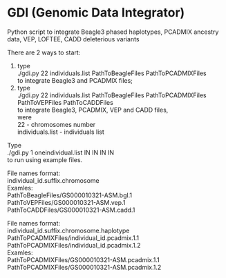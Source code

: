 # GDI (Genomic Data Integrator)
Python script to integrate  Beagle3 phased haplotypes, PCADMIX ancestry data, VEP, LOFTEE, CADD deleterious variants

There are 2 ways to start:<br>
1) type<br>
./gdi.py 22 individuals.list PathToBeagleFiles PathToPCADMIXFiles<br>
to integrate Beagle3 and PCADMIX files;<br>
2) type<br>
./gdi.py 22 individuals.list PathToBeagleFiles PathToPCADMIXFiles PathToVEPFiles PathToCADDFiles<br>
to integrate Beagle3, PCADMIX, VEP and CADD files,<br>
were<br>
22 - chromosomes number<br>
individuals.list - individuals list<br>

Type<br>
./gdi.py 1 oneindividual.list IN IN IN IN<br>
to run using example files.<br>

 File names format:<br>
 individual_id.suffix.chromosome<br>
 Examles:<br>
 PathToBeagleFiles/GS000010321-ASM.bgl.1<br>
 PathToVEPFiles/GS000010321-ASM.vep.1<br>
 PathToCADDFiles/GS000010321-ASM.cadd.1<br>

 File names format:<br>
 individual_id.suffix.chromosome.haplotype<br>
 PathToPCADMIXFiles/individual_id.pcadmix.1.1<br>
 PathToPCADMIXFiles/individual_id.pcadmix.1.2<br>
 Examles:<br>
 PathToPCADMIXFiles/GS000010321-ASM.pcadmix.1.1<br>
 PathToPCADMIXFiles/GS000010321-ASM.pcadmix.1.2<br>
